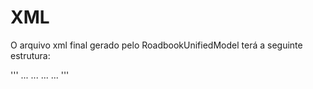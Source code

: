 # XML

O arquivo xml final gerado pelo RoadbookUnifiedModel terá a seguinte estrutura:

'''
<Etapa>
  <Trechos>
    <Trecho>...</Trecho>
    <Trecho>...</Trecho>
  </Trechos>
  <Referencias>
    <Referencia>...</Referencia>
    <Referencia>...</Referencia>
  </Referencias>
</Etapa>
'''
